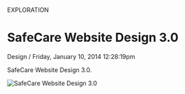 <p class="type">EXPLORATION</p>

# SafeCare Website Design 3.0

<p class="meta">Design  /  Friday, January 10, 2014 12:28:19pm</p>

SafeCare Website Design 3.0.

![SafeCare Website Design 3.0](https://farooq-agent.web.app/assets/images/works/large/XcS4zjBi_work_image.jpg)
